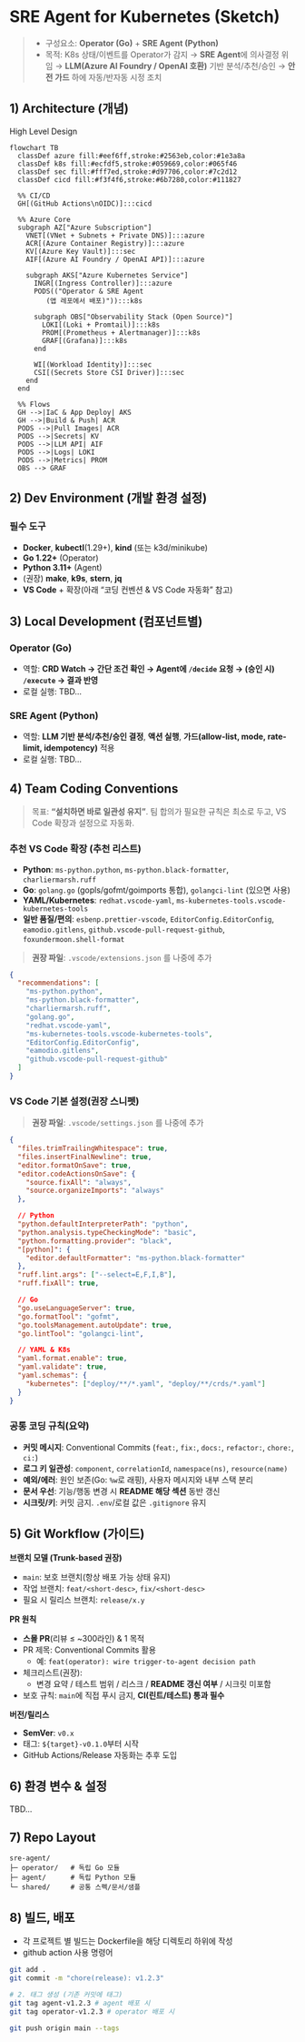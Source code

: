 # SRE Agent for Kubernetes (Sketch)

> - 구성요소: **Operator (Go)** + **SRE Agent (Python)**
> - 목적: K8s 상태/이벤트를 Operator가 감지 → **SRE Agent**에 의사결정 위임 → **LLM(Azure AI Foundry / OpenAI 호환)** 기반 분석/추천/승인 → **안전 가드** 하에 자동/반자동 시정 조치

## 1) Architecture (개념)

High Level Design

```mermaid
flowchart TB
  classDef azure fill:#eef6ff,stroke:#2563eb,color:#1e3a8a
  classDef k8s fill:#ecfdf5,stroke:#059669,color:#065f46
  classDef sec fill:#fff7ed,stroke:#d97706,color:#7c2d12
  classDef cicd fill:#f3f4f6,stroke:#6b7280,color:#111827

  %% CI/CD
  GH[(GitHub Actions\nOIDC)]:::cicd

  %% Azure Core
  subgraph AZ["Azure Subscription"]
    VNET[(VNet + Subnets + Private DNS)]:::azure
    ACR[(Azure Container Registry)]:::azure
    KV[(Azure Key Vault)]:::sec
    AIF[(Azure AI Foundry / OpenAI API)]:::azure

    subgraph AKS["Azure Kubernetes Service"]
      INGR[(Ingress Controller)]:::azure
      PODS(("Operator & SRE Agent
         (앱 레포에서 배포)")):::k8s

      subgraph OBS["Observability Stack (Open Source)"]
        LOKI[(Loki + Promtail)]:::k8s
        PROM[(Prometheus + Alertmanager)]:::k8s
        GRAF[(Grafana)]:::k8s
      end

      WI[(Workload Identity)]:::sec
      CSI[(Secrets Store CSI Driver)]:::sec
    end
  end

  %% Flows
  GH -->|IaC & App Deploy| AKS
  GH -->|Build & Push| ACR
  PODS -->|Pull Images| ACR
  PODS -->|Secrets| KV
  PODS -->|LLM API| AIF
  PODS -->|Logs| LOKI
  PODS -->|Metrics| PROM
  OBS --> GRAF
```

## 2) Dev Environment (개발 환경 설정)

### 필수 도구

- **Docker**, **kubectl**(1.29+), **kind** (또는 k3d/minikube)
- **Go 1.22+** (Operator)
- **Python 3.11+** (Agent)
- (권장) **make**, **k9s**, **stern**, **jq**
- **VS Code** + 확장(아래 “코딩 컨벤션 & VS Code 자동화” 참고)

## 3) Local Development (컴포넌트별)

### Operator (Go)

- 역할: **CRD Watch → 간단 조건 확인 → Agent에 `/decide` 요청 → (승인 시) `/execute` → 결과 반영**
- 로컬 실행: TBD...

### SRE Agent (Python)

- 역할: **LLM 기반 분석/추천/승인 결정**, **액션 실행**, **가드(allow-list, mode, rate-limit, idempotency)** 적용
- 로컬 실행: TBD...

## 4) Team Coding Conventions

> 목표: **“설치하면 바로 일관성 유지”**. 팀 합의가 필요한 규칙은 최소로 두고, VS Code 확장과 설정으로 자동화.

### 추천 VS Code 확장 (추천 리스트)

- **Python**: `ms-python.python`, `ms-python.black-formatter`, `charliermarsh.ruff`
- **Go**: `golang.go` (gopls/gofmt/goimports 통합), `golangci-lint` (있으면 사용)
- **YAML/Kubernetes**: `redhat.vscode-yaml`, `ms-kubernetes-tools.vscode-kubernetes-tools`
- **일반 품질/편의**: `esbenp.prettier-vscode`, `EditorConfig.EditorConfig`, `eamodio.gitlens`, `github.vscode-pull-request-github`, `foxundermoon.shell-format`

> **권장 파일**: `.vscode/extensions.json` 를 나중에 추가

```json
{
  "recommendations": [
    "ms-python.python",
    "ms-python.black-formatter",
    "charliermarsh.ruff",
    "golang.go",
    "redhat.vscode-yaml",
    "ms-kubernetes-tools.vscode-kubernetes-tools",
    "EditorConfig.EditorConfig",
    "eamodio.gitlens",
    "github.vscode-pull-request-github"
  ]
}
```

### VS Code 기본 설정(권장 스니펫)

> **권장 파일**: `.vscode/settings.json` 를 나중에 추가

```json
{
  "files.trimTrailingWhitespace": true,
  "files.insertFinalNewline": true,
  "editor.formatOnSave": true,
  "editor.codeActionsOnSave": {
    "source.fixAll": "always",
    "source.organizeImports": "always"
  },

  // Python
  "python.defaultInterpreterPath": "python",
  "python.analysis.typeCheckingMode": "basic",
  "python.formatting.provider": "black",
  "[python]": {
    "editor.defaultFormatter": "ms-python.black-formatter"
  },
  "ruff.lint.args": ["--select=E,F,I,B"],
  "ruff.fixAll": true,

  // Go
  "go.useLanguageServer": true,
  "go.formatTool": "gofmt",
  "go.toolsManagement.autoUpdate": true,
  "go.lintTool": "golangci-lint",

  // YAML & K8s
  "yaml.format.enable": true,
  "yaml.validate": true,
  "yaml.schemas": {
    "kubernetes": ["deploy/**/*.yaml", "deploy/**/crds/*.yaml"]
  }
}
```

### 공통 코딩 규칙(요약)

- **커밋 메시지**: Conventional Commits (`feat:`, `fix:`, `docs:`, `refactor:`, `chore:`, `ci:`)
- **로그 키 일관성**: `component`, `correlationId`, `namespace(ns)`, `resource(name)`
- **예외/에러**: 원인 보존(Go: `%w`로 래핑), 사용자 메시지와 내부 스택 분리
- **문서 우선**: 기능/행동 변경 시 **README 해당 섹션** 동반 갱신
- **시크릿/키**: 커밋 금지. `.env`/로컬 값은 `.gitignore` 유지

## 5) Git Workflow (가이드)

**브랜치 모델 (Trunk-based 권장)**

- `main`: 보호 브랜치(항상 배포 가능 상태 유지)
- 작업 브랜치: `feat/<short-desc>`, `fix/<short-desc>`
- 필요 시 릴리스 브랜치: `release/x.y`

**PR 원칙**

- **스몰 PR**(리뷰 ≤ \~300라인) & 1 목적
- PR 제목: Conventional Commits 활용
  - 예: `feat(operator): wire trigger-to-agent decision path`
- 체크리스트(권장):
  - 변경 요약 / 테스트 범위 / 리스크 / **README 갱신 여부** / 시크릿 미포함
- 보호 규칙: `main`에 직접 푸시 금지, **CI(린트/테스트) 통과 필수**

**버전/릴리스**

- **SemVer**: `v0.x`
- 태그: `${target}-v0.1.0`부터 시작
- GitHub Actions/Release 자동화는 추후 도입

## 6) 환경 변수 & 설정

TBD...

## 7) Repo Layout

    sre-agent/
    ├─ operator/   # 독립 Go 모듈
    ├─ agent/      # 독립 Python 모듈
    └─ shared/     # 공통 스펙/문서/샘플

## 8) 빌드, 배포

- 각 프로젝트 별 빌드는 Dockerfile을 해당 디렉토리 하위에 작성
- github action 사용 명령어

```sh
git add .
git commit -m "chore(release): v1.2.3"

# 2. 태그 생성 (기존 커밋에 태그)
git tag agent-v1.2.3 # agent 배포 시
git tag operator-v1.2.3 # operator 배포 시

git push origin main --tags
```
